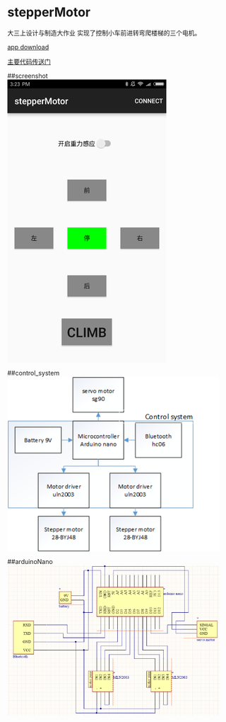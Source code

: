 # stepperMotor
大三上设计与制造大作业 实现了控制小车前进转弯爬楼梯的三个电机。

[app download](https://github.com/meiqua/stepperMotor/raw/master/stepperMotor.apk)  


[主要代码传送门](https://github.com/meiqua/stepperMotor/blob/master/app/src/main/java/com/meiqua/steppermotor/MainActivity.java)  
  
  
##screenshot  
<img src="https://github.com/meiqua/stepperMotor/blob/master/introFiles/Screenshot.png" width = "360" alt="screenshot" align=center />  
  
  
  
##control_system  
<img src="https://github.com/meiqua/stepperMotor/blob/master/introFiles/control_system.png" width = "480" alt="control_system" align=center />  
  
  
  
##arduinoNano  
<img src="https://github.com/meiqua/stepperMotor/blob/master/introFiles/arduinoNano.png" width = "480" alt="arduinoNano" align=center />  


  
  

